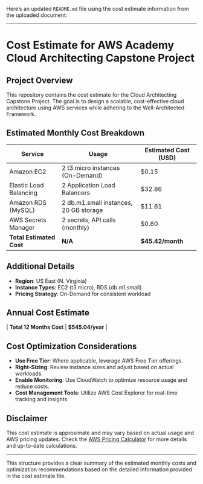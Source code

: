 Here’s an updated `README.md` file using the cost estimate information from the uploaded document:

---

# Cost Estimate for AWS Academy Cloud Architecting Capstone Project

## Project Overview
This repository contains the cost estimate for the Cloud Architecting Capstone Project. The goal is to design a scalable, cost-effective cloud architecture using AWS services while adhering to the Well-Architected Framework.

## Estimated Monthly Cost Breakdown

| **Service**              | **Usage**                                  | **Estimated Cost (USD)** |
|--------------------------|--------------------------------------------|--------------------------|
| Amazon EC2               | 2 t3.micro instances (On-Demand)           | $0.15                    |
| Elastic Load Balancing   | 2 Application Load Balancers               | $32.86                   |
| Amazon RDS (MySQL)       | 2 db.m1.small instances, 20 GB storage     | $11.61                   |
| AWS Secrets Manager      | 2 secrets, API calls (monthly)             | $0.80                    |
| **Total Estimated Cost** | **N/A**                                    | **$45.42/month**         |

## Additional Details
- **Region**: US East (N. Virginia)
- **Instance Types**: EC2 (t3.micro), RDS (db.m1.small)
- **Pricing Strategy**: On-Demand for consistent workload

## Annual Cost Estimate
| **Total 12 Months Cost** | **$545.04/year** |

## Cost Optimization Considerations
- **Use Free Tier**: Where applicable, leverage AWS Free Tier offerings.
- **Right-Sizing**: Review instance sizes and adjust based on actual workloads.
- **Enable Monitoring**: Use CloudWatch to optimize resource usage and reduce costs.
- **Cost Management Tools**: Utilize AWS Cost Explorer for real-time tracking and insights.

## Disclaimer
This cost estimate is approximate and may vary based on actual usage and AWS pricing updates. Check the [AWS Pricing Calculator](https://calculator.aws) for more details and up-to-date calculations.

---

This structure provides a clear summary of the estimated monthly costs and optimization recommendations based on the detailed information provided in the cost estimate file.
